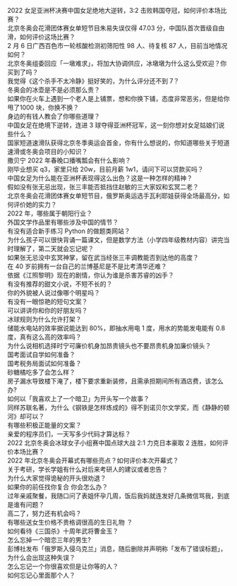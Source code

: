 2022 女足亚洲杯决赛中国女足绝地大逆转，3:2 击败韩国夺冠，如何评价本场比赛？  
北京冬奥会花滑团体赛女单短节目朱易失误仅得 47.03 分，中国队首次晋级自由滑，如何评价这场比赛？  
2 月 6 日广西百色市一轮核酸检测初筛阳性 98 人、待复核 87 人，目前当地情况如何？  
北京冬奥组委回应「一墩难求」，将加大协调供应，冰墩墩为什么这么受欢迎？你买到了吗？  
我觉得《这个杀手不太冷静》挺好笑的，为什么评分还不到 7？  
冬奥会的冰壶是不是必须那么贵？  
如果你在火车上遇到一个老人是上铺票，想和你换下铺，态度非常恶劣，但是给你甩了1000 块，你换不换？  
身边的有钱人教会了你哪些道理？  
中国女足在绝境下逆转，连进 3 球夺得亚洲杯冠军，这一刻你想对女足姑娘们说些什么？  
国家短道速滑队获得北京冬季奥运会首金，你有什么想说的，你知道哪些关于短道速滑或冬奥会项目的小知识？  
撒贝宁 2022 年春晚口播嘴瓢会有什么影响？  
刚毕业想买 q3，家里只给 20w，目前月薪 1w1，请问下可以贷款买吗？  
中国女足为什么能在亚洲杯表现得这么出色？这是一种怎样的精神？  
假如没有张无忌出现，张三丰能否抵挡住赵敏的三大家奴和玄冥二老？  
北京冬奥会花滑团体赛女单短节目，俄罗斯奥运选手瓦利耶娃获得全场最高分，如何评价她的实力？  
2022 年，哪些属于朝阳行业？  
外国文学作品里有哪些涉及中国的情节？  
有没有适合新手练习 Python 的做题类网站？  
为什么孩子可以很快背诵一篇课文，但是数学方法（小学四年级教材内容）讲完当时理解了，第二天就会忘记呢？  
如果张无忌没中玄冥神掌，留在武当经张三丰调教能否到达他的高度？  
在 40 岁前拥有一台自己的兰博基尼是不是比考清华还难？  
依据《江照黎明》现在的剧情，你认为谁是杀害苏睿的凶手？  
有没有推荐的甜文小说，不短不长的？  
你的外貌被人说过像哪个明星吗？  
有没有一眼惊艳的短句文案？  
可以讲讲你和你的好朋友吗？  
冰球规则为什么允许打架？  
储能水电站的效率据说能达到 80%，即抽水用电 1 度，用水的势能发电能有 0.8 度，真有这么高的效率吗？  
为什么说相机选择时宁可廉价机身加昂贵镜头也不要昂贵机身加廉价镜头？  
国考面试自学如何准备？  
国考税务局面试如何准备？  
砂糖橘吃多了会怎么样？  
房子漏水导致楼下淹了，楼下要求重新装修，且需承担期间所有酒店费，该怎么办?  
如何以「我喜欢上了一个暗卫」为开头写一个故事？  
同样苏联名著，为什么《钢铁是怎样炼成的》得不到诺贝尔文学奖，而《静静的顿河》却可以？  
有哪些积极正能量的文案？  
亲爱的程序员们，一天写多少代码才算达标？  
2022 北京冬奥会冰球女子小组赛中国点球大战 2:1 力克日本豪取 2 连胜，如何评价本场比赛？  
2022 年北京冬奥会开幕式有哪些亮点？如何评价本次开幕式？  
关于考研，学长学姐有什么对后来考研人的建议或者忠告？  
为什么大家觉得诡秘的开头很劝退？  
如果你的前任找你复合 你会怎么办？  
过年亲戚聚餐，我随口问了表姐怀孕几周，饭后我妈就连发好几条微信骂我，到底是谁有问题？  
高二了，努力还有机会吗？  
有哪些送女生价格不贵格调很高的生日礼物 ？  
如何看待《三国杀》十周年武将曹金玉？  
怎么忘掉一个暗恋三年的男生?  
彭博社发布「俄罗斯入侵乌克兰」消息，随后删除并声明称「发布了错误标题」，为什么会出现这种失误？  
怎么忘记一个你很喜欢但是让你等的人？  
如何忘记心里面那个人？  
